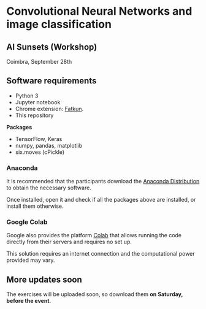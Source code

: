 # Convolutional Neural Networks and image classification

## AI Sunsets (Workshop)
Coimbra, September 28th

## Software requirements
- Python 3
- Jupyter notebook
- Chrome extension: [Fatkun](https://chrome.google.com/webstore/detail/fatkun-batch-download-ima/nnjjahlikiabnchcpehcpkdeckfgnohf).
- This repository

**Packages**
- TensorFlow, Keras
- numpy, pandas, matplotlib
- six.moves (cPickle)


### Anaconda

It is recommended that the participants download the [Anaconda Distribution](https://www.anaconda.com/distribution/) to obtain the necessary software.

Once installed, open it and check if all the packages above are installed, or install them otherwise.


### Google Colab

Google also provides the platform [Colab](https://colab.research.google.com) that allows running the code directly from their servers and requires no set up.

This solution requires an internet connection and the computational power provided may vary.


## More updates soon

The exercises will be uploaded soon, so download them **on Saturday, before the event**.
